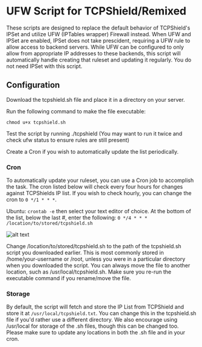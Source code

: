 # UFW Script for TCPShield/Remixed

These scripts are designed to replace the default behavior of TCPShield's IPSet and utilize UFW (IPTables wrapper) Firewall instead. When UFW and IPSet are enabled, IPSet does not take prescident, requiring a UFW rule to allow access to backend servers. While UFW can be configured to only allow from appropriate IP addresses to these backends, this script will automatically handle creating that ruleset and updating it regularly. You do not need IPSet with this script.

## Configuration
Download the tcpshield.sh file and place it in a directory on your server.

Run the following command to make the file executable:
```
chmod u+x tcpshield.sh
```

Test the script by running ./tcpshield (You may want to run it twice and check ufw status to ensure rules are still present)

Create a Cron if you wish to automatically update the list periodically.

### Cron
To automatically update your ruleset, you can use a Cron job to accomplish the task. The cron listed below will check every four hours for changes against TCPShields IP list. If you wish to check hourly, you can change the cron to ```0 */1 * * *```. 

Ubuntu: ```crontab -e``` then select your text editor of choice. At the bottom of the list, below the last #, enter the following:
```0 */4 * * * /location/to/stored/tcpshield.sh```

![alt text](https://github.com/RemixFusion/Minecraft-Proxy-Protocol-UFW-Ruleset/blob/main/crontab.png?raw=true)

Change /location/to/stored/tcpshield.sh to the path of the tcpshield.sh script you downloaded earlier. This is most commonly stored in /home/your-username or /root, unless you were in a particular directory when you downloaded the script. You can always move the file to another location, such as /usr/local/tcpshield.sh. Make sure you re-run the executable command if you rename/move the file.

### Storage
By default, the script will fetch and store the IP List from TCPShield and store it at ```/usr/local/tcpshield.txt```. You can change this in the tcpshield.sh file if you'd rather use a different directory. We also encourage using /usr/local for storage of the .sh files, though this can be changed too. Please make sure to update any locations in both the .sh file and in your cron.
